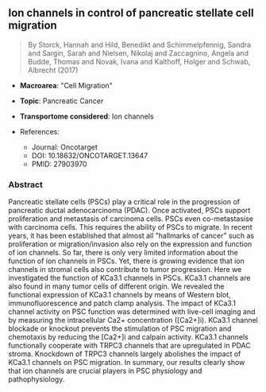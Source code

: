 ## Ion channels in control of pancreatic stellate cell migration

> By Storck, Hannah and Hild, Benedikt and Schimmelpfennig, Sandra and Sargin, Sarah and Nielsen, Nikolaj and Zaccagnino, Angela and Budde, Thomas and Novak, Ivana and Kalthoff, Holger and Schwab, Albrecht (2017)

- **Macroarea**: "Cell Migration"
- **Topic**: Pancreatic Cancer
- **Transportome considered**: Ion channels

- References:
  - Journal: Oncotarget
  - DOI: 10.18632/ONCOTARGET.13647
  - PMID: 27903970

### Abstract

Pancreatic stellate cells (PSCs) play a critical role in the progression of pancreatic ductal adenocarcinoma (PDAC). Once activated, PSCs support proliferation and metastasis of carcinoma cells. PSCs even co-metastasise with carcinoma cells. This requires the ability of PSCs to migrate. In recent years, it has been established that almost all "hallmarks of cancer" such as proliferation or migration/invasion also rely on the expression and function of ion channels. So far, there is only very limited information about the function of ion channels in PSCs. Yet, there is growing evidence that ion channels in stromal cells also contribute to tumor progression. Here we investigated the function of KCa3.1 channels in PSCs. KCa3.1 channels are also found in many tumor cells of different origin. We revealed the functional expression of KCa3.1 channels by means of Western blot, immunofluorescence and patch clamp analysis. The impact of KCa3.1 channel activity on PSC function was determined with live-cell imaging and by measuring the intracellular Ca2+ concentration ([Ca2+]i). KCa3.1 channel blockade or knockout prevents the stimulation of PSC migration and chemotaxis by reducing the [Ca2+]i and calpain activity. KCa3.1 channels functionally cooperate with TRPC3 channels that are upregulated in PDAC stroma. Knockdown of TRPC3 channels largely abolishes the impact of KCa3.1 channels on PSC migration. In summary, our results clearly show that ion channels are crucial players in PSC physiology and pathophysiology.
